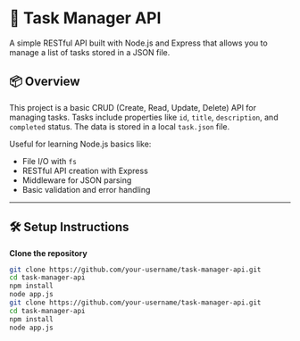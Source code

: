# 📝 Task Manager API

A simple RESTful API built with Node.js and Express that allows you to manage a list of tasks stored in a JSON file.

## 📦 Overview

This project is a basic CRUD (Create, Read, Update, Delete) API for managing tasks. Tasks include properties like `id`, `title`, `description`, and `completed` status. The data is stored in a local `task.json` file.

Useful for learning Node.js basics like:

- File I/O with `fs`
- RESTful API creation with Express
- Middleware for JSON parsing
- Basic validation and error handling

---

## 🛠️ Setup Instructions

**Clone the repository**

```bash
git clone https://github.com/your-username/task-manager-api.git
cd task-manager-api
npm install
node app.js
git clone https://github.com/your-username/task-manager-api.git
cd task-manager-api
npm install
node app.js
```
